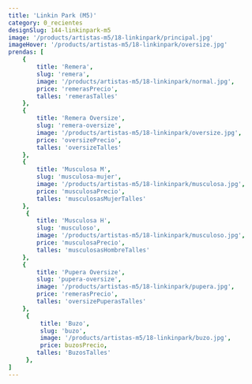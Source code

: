 ```yaml
---
title: 'Linkin Park (M5)'
category: 0_recientes
designSlug: 144-linkinpark-m5
image: '/products/artistas-m5/18-linkinpark/principal.jpg'
imageHover: '/products/artistas-m5/18-linkinpark/oversize.jpg'
prendas: [
    {   
        title: 'Remera',
        slug: 'remera',          
        image: '/products/artistas-m5/18-linkinpark/normal.jpg',
        price: 'remerasPrecio',
        talles: 'remerasTalles'
    },
    {
        title: 'Remera Oversize',
        slug: 'remera-oversize',
        image: '/products/artistas-m5/18-linkinpark/oversize.jpg',
        price: 'oversizePrecio',
        talles: 'oversizeTalles'
    },
    {
        title: 'Musculosa M',
        slug: 'musculosa-mujer',
        image: '/products/artistas-m5/18-linkinpark/musculosa.jpg',
        price: 'musculosaPrecio',
        talles: 'musculosasMujerTalles'
    },
     {
        title: 'Musculosa H',
        slug: 'musculoso',
        image: '/products/artistas-m5/18-linkinpark/musculoso.jpg',
        price: 'musculosaPrecio',
        talles: 'musculosasHombreTalles'
    },
    {
        title: 'Pupera Oversize',
        slug: 'pupera-oversize',
        image: '/products/artistas-m5/18-linkinpark/pupera.jpg',
        price: 'remerasPrecio',
        talles: 'oversizePuperasTalles'
    },
     {
         title: 'Buzo',
         slug: 'buzo',
         image: '/products/artistas-m5/18-linkinpark/buzo.jpg',
         price: buzosPrecio,
        talles: 'BuzosTalles'
     },
]
---
```

